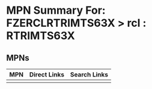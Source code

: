 



# MPN Summary For: FZERCLRTRIMTS63X > rcl : RTRIMTS63X

## MPNs
  

|MPN|Direct Links|Search Links|
| :--- | :--- | :--- |
||||
